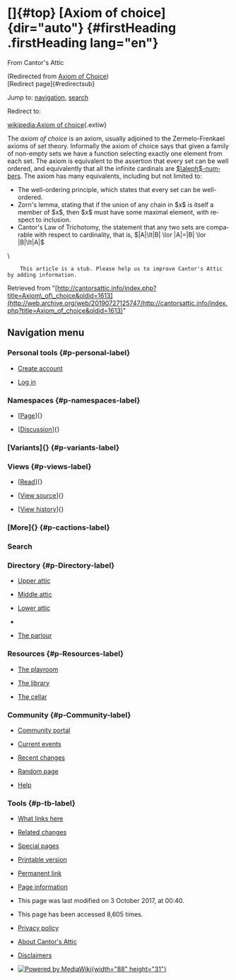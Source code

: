<div id="mw-page-base" class="noprint">

</div>

<div id="mw-head-base" class="noprint">

</div>

<div id="content" class="mw-body" role="main">

[]{#top}
[Axiom of choice]{dir="auto"} {#firstHeading .firstHeading lang="en"}
=============================

<div id="bodyContent" class="mw-body-content">

<div id="siteSub">

From Cantor's Attic

</div>

<div id="contentSub">

(Redirected from [Axiom of
Choice](/web/20190727125747/http://cantorsattic.info/index.php?title=Axiom_of_Choice&redirect=no "Axiom of Choice"))\
[Redirect page]{#redirectsub}

</div>

<div id="jump-to-nav" class="mw-jump">

Jump to: [navigation](#mw-navigation), [search](#p-search)

</div>

<div id="mw-content-text" class="mw-content-ltr" lang="en" dir="ltr">

<div class="redirectMsg">

Redirect to:

[wikipedia:Axiom of
choice](http://web.archive.org/web/20190727125747/http://en.wikipedia.org/wiki/Axiom_of_choice?redirect=no "wikipedia:Axiom of choice"){.extiw}

</div>

The *axiom of choice* is an axiom, usually adjoined to the
Zermelo-Frenkael axioms of set theory. Informally the axiom of choice
says that given a family of non-empty sets we have a function selecting
exactly one element from each set. The axiom is equivalent to the
assertion that every set can be well ordered, and equivalently that all
the infinite cardinals are
[\$\\aleph\$-numbers](/web/20190727125747/http://cantorsattic.info/Aleph "Aleph").
The axiom has many equivalents, including but not limited to:

-   The well-ordering principle, which states that every set can be
    well-ordered.
-   Zorn's lemma, stating that if the union of any chain in \$x\$ is
    itself a member of \$x\$, then \$x\$ must have some maximal element,
    with respect to inclusion.
-   Cantor's Law of Trichotomy, the statement that any two sets are
    comparable with respect to cardinality, that is, \$|A|\\lt|B| \\lor
    |A|=|B| \\lor |B|\\lt|A|\$

\

        This article is a stub. Please help us to improve Cantor's Attic by adding information.

</div>

<div class="printfooter">

Retrieved from
"[http://cantorsattic.info/index.php?title=Axiom\_of\_choice&oldid=1613](http://web.archive.org/web/20190727125747/http://cantorsattic.info/index.php?title=Axiom_of_choice&oldid=1613)"

</div>

<div id="catlinks" class="catlinks catlinks-allhidden">

</div>

<div class="visualClear">

</div>

</div>

</div>

<div id="mw-navigation">

Navigation menu
---------------

<div id="mw-head">

<div id="p-personal" role="navigation"
aria-labelledby="p-personal-label">

### Personal tools {#p-personal-label}

-   <div id="pt-createaccount">

    </div>

    [Create
    account](/web/20190727125747/http://cantorsattic.info/index.php?title=Special:UserLogin&returnto=Axiom+of+choice&type=signup)
-   <div id="pt-login">

    </div>

    [Log
    in](/web/20190727125747/http://cantorsattic.info/index.php?title=Special:UserLogin&returnto=Axiom+of+choice "You are encouraged to log in; however, it is not mandatory [o]")

</div>

<div id="left-navigation">

<div id="p-namespaces" class="vectorTabs" role="navigation"
aria-labelledby="p-namespaces-label">

### Namespaces {#p-namespaces-label}

-   <div id="ca-nstab-main">

    </div>

    [[Page](/web/20190727125747/http://cantorsattic.info/Axiom_of_choice "View the content page [c]")]{}
-   <div id="ca-talk">

    </div>

    [[Discussion](/web/20190727125747/http://cantorsattic.info/index.php?title=Talk:Axiom_of_choice&action=edit&redlink=1 "Discussion about the content page [t]")]{}

</div>

<div id="p-variants" class="vectorMenu emptyPortlet" role="navigation"
aria-labelledby="p-variants-label">

### [Variants]{}[](#) {#p-variants-label}

<div class="menu">

</div>

</div>

</div>

<div id="right-navigation">

<div id="p-views" class="vectorTabs" role="navigation"
aria-labelledby="p-views-label">

### Views {#p-views-label}

-   <div id="ca-view">

    </div>

    [[Read](/web/20190727125747/http://cantorsattic.info/Axiom_of_choice)]{}
-   <div id="ca-viewsource">

    </div>

    [[View
    source](/web/20190727125747/http://cantorsattic.info/index.php?title=Axiom_of_choice&action=edit "This page is protected.
    You can view its source [e]")]{}
-   <div id="ca-history">

    </div>

    [[View
    history](/web/20190727125747/http://cantorsattic.info/index.php?title=Axiom_of_choice&action=history "Past revisions of this page [h]")]{}

</div>

<div id="p-cactions" class="vectorMenu emptyPortlet" role="navigation"
aria-labelledby="p-cactions-label">

### [More]{}[](#) {#p-cactions-label}

<div class="menu">

</div>

</div>

<div id="p-search" role="search">

### Search

<div id="simpleSearch">

</div>

</div>

</div>

</div>

<div id="mw-panel">

<div id="p-logo" role="banner">

[](/web/20190727125747/http://cantorsattic.info/Cantor%27s_Attic "Visit the main page")

</div>

<div id="p-Directory" class="portal" role="navigation"
aria-labelledby="p-Directory-label">

### Directory {#p-Directory-label}

<div class="body">

-   <div id="n-Upper-attic">

    </div>

    [Upper
    attic](/web/20190727125747/http://cantorsattic.info/Upper_attic)
-   <div id="n-Middle-attic">

    </div>

    [Middle
    attic](/web/20190727125747/http://cantorsattic.info/Middle_attic)
-   <div id="n-Lower-attic">

    </div>

    [Lower
    attic](/web/20190727125747/http://cantorsattic.info/Lower_attic)
-   <div id="n-">

    </div>

    [](INVALID-TITLE)
-   <div id="n-The-parlour">

    </div>

    [The parlour](/web/20190727125747/http://cantorsattic.info/Parlour)

</div>

</div>

<div id="p-Resources" class="portal" role="navigation"
aria-labelledby="p-Resources-label">

### Resources {#p-Resources-label}

<div class="body">

-   <div id="n-The-playroom">

    </div>

    [The
    playroom](/web/20190727125747/http://cantorsattic.info/Playroom)
-   <div id="n-The-library">

    </div>

    [The library](/web/20190727125747/http://cantorsattic.info/Library)
-   <div id="n-The-cellar">

    </div>

    [The cellar](/web/20190727125747/http://cantorsattic.info/Cellar)

</div>

</div>

<div id="p-Community" class="portal" role="navigation"
aria-labelledby="p-Community-label">

### Community {#p-Community-label}

<div class="body">

-   <div id="n-portal">

    </div>

    [Community
    portal](/web/20190727125747/http://cantorsattic.info/Cantor%27s_Attic:Community_portal "About the project, what you can do, where to find things")
-   <div id="n-currentevents">

    </div>

    [Current
    events](/web/20190727125747/http://cantorsattic.info/Cantor%27s_Attic:Current_events "Find background information on current events")
-   <div id="n-recentchanges">

    </div>

    [Recent
    changes](/web/20190727125747/http://cantorsattic.info/Special:RecentChanges "A list of recent changes in the wiki [r]")
-   <div id="n-randompage">

    </div>

    [Random
    page](/web/20190727125747/http://cantorsattic.info/Special:Random "Load a random page [x]")
-   <div id="n-help">

    </div>

    [Help](http://web.archive.org/web/20190727125747/https://www.mediawiki.org/wiki/Special:MyLanguage/Help:Contents "The place to find out")

</div>

</div>

<div id="p-tb" class="portal" role="navigation"
aria-labelledby="p-tb-label">

### Tools {#p-tb-label}

<div class="body">

-   <div id="t-whatlinkshere">

    </div>

    [What links
    here](/web/20190727125747/http://cantorsattic.info/Special:WhatLinksHere/Axiom_of_choice "A list of all wiki pages that link here [j]")
-   <div id="t-recentchangeslinked">

    </div>

    [Related
    changes](/web/20190727125747/http://cantorsattic.info/Special:RecentChangesLinked/Axiom_of_choice "Recent changes in pages linked from this page [k]")
-   <div id="t-specialpages">

    </div>

    [Special
    pages](/web/20190727125747/http://cantorsattic.info/Special:SpecialPages "A list of all special pages [q]")
-   <div id="t-print">

    </div>

    [Printable
    version](/web/20190727125747/http://cantorsattic.info/index.php?title=Axiom_of_choice&printable=yes "Printable version of this page [p]")
-   <div id="t-permalink">

    </div>

    [Permanent
    link](/web/20190727125747/http://cantorsattic.info/index.php?title=Axiom_of_choice&oldid=1613 "Permanent link to this revision of the page")
-   <div id="t-info">

    </div>

    [Page
    information](/web/20190727125747/http://cantorsattic.info/index.php?title=Axiom_of_choice&action=info)

</div>

</div>

</div>

</div>

<div id="footer" role="contentinfo">

-   <div id="footer-info-lastmod">

    </div>

    This page was last modified on 3 October 2017, at 00:40.
-   <div id="footer-info-viewcount">

    </div>

    This page has been accessed 8,605 times.

<!-- -->

-   <div id="footer-places-privacy">

    </div>

    [Privacy
    policy](/web/20190727125747/http://cantorsattic.info/Cantor%27s_Attic:Privacy_policy "Cantor's Attic:Privacy policy")
-   <div id="footer-places-about">

    </div>

    [About Cantor's
    Attic](/web/20190727125747/http://cantorsattic.info/Cantor%27s_Attic:About "Cantor's Attic:About")
-   <div id="footer-places-disclaimer">

    </div>

    [Disclaimers](/web/20190727125747/http://cantorsattic.info/Cantor%27s_Attic:General_disclaimer "Cantor's Attic:General disclaimer")

<!-- -->

-   <div id="footer-poweredbyico">

    </div>

    [![Powered by
    MediaWiki](/web/20190727125747im_/http://cantorsattic.info/resources/assets/poweredby_mediawiki_88x31.png){width="88"
    height="31"}](//web.archive.org/web/20190727125747/http://www.mediawiki.org/)

<div style="clear:both">

</div>

</div>
